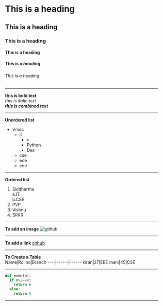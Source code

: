 # This is a heading
## This is a heading
### This is a heading
#### This is a heading
##### This is a heading
###### This is a heading

-----------------------------------------------------

**this is bold text**  
*this is italic text*  
***this is combined text***

-------------------------------------------------------

**Unordered list**
- Vrsec
  + it
    - c
    - Python
    - Daa
  + cse
  + ece
  + eee

---------------------------------------------------------

**Ordered list**
1. Siddhartha  
  a.IT  
  b.CSE  
2. PVP
3. Vishnu
4. SRKR

-----------------------------------------------------------

**To add an image**
![github](https://github.githubassets.com/images/modules/open_graph/github-octocat.png)

--------------------------------------------------------------

**To add a link**
[github](https://github.com)

------------------------------------------------------------------

**To Create a Table**  
Name|Rollno|Branch
----|------|------
kiran|27|EEE
mani|45|CSE

-------------------------------------------------

```python
def even(n):
  if n%2==0:
    return n
  else:
    return 0
```
-------------------------------------------------------------

